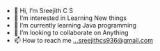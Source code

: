 - 👋 Hi, I’m Sreejith C S
- 👀 I’m interested in Learning New things
- 🌱 I’m currently learning Java programming
- 💞️ I’m looking to collaborate on Anything
- 📫 How to reach me ...sreejithcs936@gmail.com

<!---
SreejithCS12/SreejithCS12 is a ✨ special ✨ repository because its `README.md` (this file) appears on your GitHub profile.
You can click the Preview link to take a look at your changes.
--->
